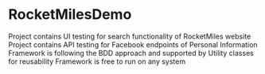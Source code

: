 # RocketMilesDemo
Project contains UI testing for search functionality of RocketMiles website
Project contains API testing for Facebook endpoints of Personal Information
Framework is following the BDD approach and supported by Utility classes for reusability
Framework is free to run on any system
